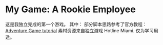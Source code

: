 # My Game: A Rookie Employee

这是我独立完成的第一个游戏。
其中：
部分脚本思路参考了官方教程：[Adventure Game tutorial](https://unity3d.com/learn/tutorials/projects/adventure-game-tutorial)
素材资源来自独立游戏 Hotline Miami.
仅为学习用途。

